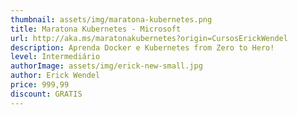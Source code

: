 ```yaml
---
thumbnail: assets/img/maratona-kubernetes.png
title: Maratona Kubernetes - Microsoft
url: http://aka.ms/maratonakubernetes?origin=CursosErickWendel
description: Aprenda Docker e Kubernetes from Zero to Hero!
level: Intermediário
authorImage: assets/img/erick-new-small.jpg
author: Erick Wendel
price: 999,99
discount: GRATIS
---
```

